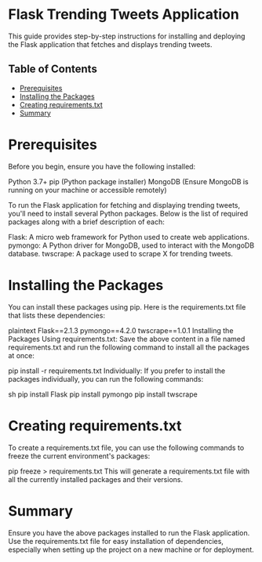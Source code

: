 # Flask Trending Tweets Application
This guide provides step-by-step instructions for installing and deploying the Flask application that fetches and displays trending tweets.

## Table of Contents
- [Prerequisites](#prerequisites)
- [Installing the Packages](#installing-the-packages)
- [Creating requirements.txt](#creating-requirementstxt)
- [Summary](#summary)


# Prerequisites
Before you begin, ensure you have the following installed:

Python 3.7+
pip (Python package installer)
MongoDB (Ensure MongoDB is running on your machine or accessible remotely)

To run the Flask application for fetching and displaying trending tweets, you'll need to install several Python packages. Below is the list of required packages along with a brief description of each:

Flask: A micro web framework for Python used to create web applications.
pymongo: A Python driver for MongoDB, used to interact with the MongoDB database.
twscrape: A package used to scrape X for trending tweets.

# Installing the Packages
You can install these packages using pip. Here is the requirements.txt file that lists these dependencies:

plaintext
Flask==2.1.3
pymongo==4.2.0
twscrape==1.0.1
Installing the Packages
Using requirements.txt:
Save the above content in a file named requirements.txt and run the following command to install all the packages at once:

pip install -r requirements.txt
Individually:
If you prefer to install the packages individually, you can run the following commands:

sh
pip install Flask
pip install pymongo
pip install twscrape


# Creating requirements.txt
To create a requirements.txt file, you can use the following commands to freeze the current environment's packages:

pip freeze > requirements.txt
This will generate a requirements.txt file with all the currently installed packages and their versions.

# Summary
Ensure you have the above packages installed to run the Flask application. Use the requirements.txt file for easy installation of dependencies, especially when setting up the project on a new machine or for deployment.
